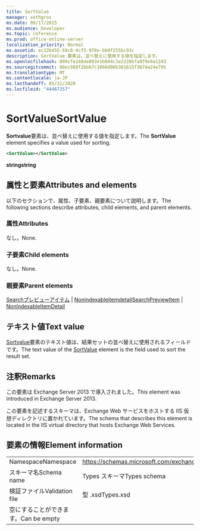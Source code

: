 ```yaml
---
title: SortValue
manager: sethgros
ms.date: 09/17/2015
ms.audience: Developer
ms.topic: reference
ms.prod: office-online-server
localization_priority: Normal
ms.assetid: ec32b455-59c8-4cf5-978e-bb9f255bc93c
description: SortValue 要素は、並べ替えに使用する値を指定します。
ms.openlocfilehash: 099cfe248de893e1b044c3e2228bfa979e9a1243
ms.sourcegitcommit: 88ec988f2bb67c1866d06b361615f3674a24e795
ms.translationtype: MT
ms.contentlocale: ja-JP
ms.lasthandoff: 05/31/2020
ms.locfileid: "44467257"
---
```

# <a name="sortvalue"></a><span data-ttu-id="546b5-103">SortValue</span><span class="sxs-lookup"><span data-stu-id="546b5-103">SortValue</span></span>

<span data-ttu-id="546b5-104">**Sortvalue**要素は、並べ替えに使用する値を指定します。</span><span class="sxs-lookup"><span data-stu-id="546b5-104">The **SortValue** element specifies a value used for sorting.</span></span> 
  
```XML
<SortValue></SortValue>
```

 <span data-ttu-id="546b5-105">**string**</span><span class="sxs-lookup"><span data-stu-id="546b5-105">**string**</span></span>
## <a name="attributes-and-elements"></a><span data-ttu-id="546b5-106">属性と要素</span><span class="sxs-lookup"><span data-stu-id="546b5-106">Attributes and elements</span></span>

<span data-ttu-id="546b5-107">以下のセクションで、属性、子要素、親要素について説明します。</span><span class="sxs-lookup"><span data-stu-id="546b5-107">The following sections describe attributes, child elements, and parent elements.</span></span>
  
### <a name="attributes"></a><span data-ttu-id="546b5-108">属性</span><span class="sxs-lookup"><span data-stu-id="546b5-108">Attributes</span></span>

<span data-ttu-id="546b5-109">なし。</span><span class="sxs-lookup"><span data-stu-id="546b5-109">None.</span></span>
  
### <a name="child-elements"></a><span data-ttu-id="546b5-110">子要素</span><span class="sxs-lookup"><span data-stu-id="546b5-110">Child elements</span></span>

<span data-ttu-id="546b5-111">なし。</span><span class="sxs-lookup"><span data-stu-id="546b5-111">None.</span></span>
  
### <a name="parent-elements"></a><span data-ttu-id="546b5-112">親要素</span><span class="sxs-lookup"><span data-stu-id="546b5-112">Parent elements</span></span>

<span data-ttu-id="546b5-113">[Searchプレビューアイテム](searchpreviewitem.md)  | [Nonindexableitemdetail](nonindexableitemdetail.md)</span><span class="sxs-lookup"><span data-stu-id="546b5-113">[SearchPreviewItem](searchpreviewitem.md) | [NonIndexableItemDetail](nonindexableitemdetail.md)</span></span>
  
## <a name="text-value"></a><span data-ttu-id="546b5-114">テキスト値</span><span class="sxs-lookup"><span data-stu-id="546b5-114">Text value</span></span>

<span data-ttu-id="546b5-115">[Sortvalue](sortvalue.md)要素のテキスト値は、結果セットの並べ替えに使用されるフィールドです。</span><span class="sxs-lookup"><span data-stu-id="546b5-115">The text value of the [SortValue](sortvalue.md) element is the field used to sort the result set.</span></span> 
  
## <a name="remarks"></a><span data-ttu-id="546b5-116">注釈</span><span class="sxs-lookup"><span data-stu-id="546b5-116">Remarks</span></span>

<span data-ttu-id="546b5-117">この要素は Exchange Server 2013 で導入されました。</span><span class="sxs-lookup"><span data-stu-id="546b5-117">This element was introduced in Exchange Server 2013.</span></span>
  
<span data-ttu-id="546b5-118">この要素を記述するスキーマは、Exchange Web サービスをホストする IIS 仮想ディレクトリに置かれています。</span><span class="sxs-lookup"><span data-stu-id="546b5-118">The schema that describes this element is located in the IIS virtual directory that hosts Exchange Web Services.</span></span>
  
## <a name="element-information"></a><span data-ttu-id="546b5-119">要素の情報</span><span class="sxs-lookup"><span data-stu-id="546b5-119">Element information</span></span>

|||
|:-----|:-----|
|<span data-ttu-id="546b5-120">Namespace</span><span class="sxs-lookup"><span data-stu-id="546b5-120">Namespace</span></span>  <br/> |https://schemas.microsoft.com/exchange/services/2006/types  <br/> |
|<span data-ttu-id="546b5-121">スキーマ名</span><span class="sxs-lookup"><span data-stu-id="546b5-121">Schema name</span></span>  <br/> |<span data-ttu-id="546b5-122">Types スキーマ</span><span class="sxs-lookup"><span data-stu-id="546b5-122">Types schema</span></span>  <br/> |
|<span data-ttu-id="546b5-123">検証ファイル</span><span class="sxs-lookup"><span data-stu-id="546b5-123">Validation file</span></span>  <br/> |<span data-ttu-id="546b5-124">型 .xsd</span><span class="sxs-lookup"><span data-stu-id="546b5-124">Types.xsd</span></span>  <br/> |
|<span data-ttu-id="546b5-125">空にすることができます。</span><span class="sxs-lookup"><span data-stu-id="546b5-125">Can be empty</span></span>  <br/> ||
   

